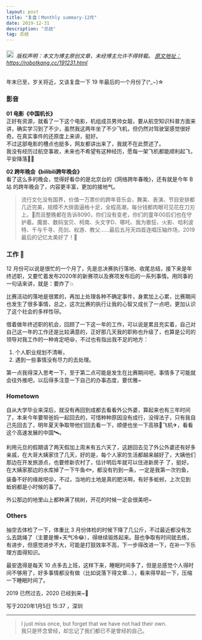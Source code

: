 ```yaml
---
layout: post
title: "复盘丨Monthly summary-12月"
date: 2019-12-31 
description: "总结"
tag: 总结
---   
```


<h6><img src="https://robotkang-1257995526.cos.ap-chengdu.myqcloud.com/icon/copyright.png" alt="copyright" style="display:inline;margin-bottom: -5px;" width="20" height="20"> 版权声明：本文为博主原创文章，未经博主允许不得转载。
<a target="_blank" href="https://robotkang.cc/191231.html">原文地址：https://robotkang.cc/191231.html</a>
</h6>           

年末已至，岁关将近，又该复盘一下 19 年最后的一个月份了(^_−)☆             

### 影音         

**01 电影《中国机长》**        
正好有资源，就看了一下这个电影，机组成员男帅女靓，要从航空知识科普方面来讲，确实学习到了不少，虽然我这两年坐了不少飞机，但仍然对驾驶室感觉很好奇。在真实事件的还原度上来讲，挺好。         
不过这部电影的槽点也挺多，网友都讲出来了，我就不在此赘述了。           
我没有经历过航空事故，未来也不希望有这种经历，愿每一架飞机都能顺利起飞，平安降落🛫🛬          

**02 跨年晚会《bilibili跨年晚会》**       
看了这么多的晚会，觉得好看😍的是北京台的《网络跨年春晚》，还有就是今年 B站 的跨年晚会了，内容更丰富，更加的接地气。         
>  流行文化没有国界，价值一万票价的跨年音乐会，舞美、表演、节目安排都几近完美，规模不大排面逼格十足，全程高潮，每分钱都肉眼可见花在刀刃上。👏而且整晚都在告诉8090，你们没有变老，你们的童年00后们也在守护着。魔兽、数码宝贝、柯南、头文字D、哪吒、我为歌狂、火影、哈利波特、千与千寻、亮剑、权游、教父……最后五月天四首连唱压轴炸场，2019最后的记忆太美好了！🎉         

### 工作 💼         

12 月份可以说是很忙的一个月了，先是总决赛执行落地、收尾总结，接下来是年终述职，又要忙着发布2020年的新赛项以及赛项发布后的一系列事情。用同事的一句话来讲，就是：要炸了💥           

比赛活动的落地是很累的，再加上处理各种不确定事件，身累加上心累，比赛期间也发生了很多事情，总之，这次比赛的执行让我的心智又成长了一点吧，更加认识了这个社会的多样性😿。        

借着做年终述职的机会，回顾了一下这一年的工作，可以说是累且充实着，自己对自己这一年的工作还是比较满意的，正好那几天我的职称也升级了，也算是公司的领导对我工作的一种肯定吧😆，不过也有指出我不足的地方：       
1. 个人职业规划不清晰，           
2. 遇到一些事情没有尽力的去处理。       

第一点我得深入思考一下，至于第二点可能是发生在比赛期间吧，事情多了可能就会往外推吧，以后得多注意一下自己的办事态度，要优雅~ 

### Hometown         

自从大学毕业来深后，就没有再回到成都去看看外公外婆，算起来也有三年时间了，本来今年要带爸妈一起回去的，可惜种种原因没有成行，没得法子，只有我自己先回去了，明年夏天争取带他们回去看一下，顺便也坐一下高铁🚄飞机✈，看看这个高速发展的中国🛰。         

利用元旦的假期请了两天假加上周末有五六天了，这趟回去见了外公外婆还有好多亲戚，在大哥大姨家住了几天，好的是，每个人家的生活都越来越好了，大姨他们那边在开发旅游点，也要修新农村了，估计明后年就可以住进新房子 了，挺好。在大姨家那边的水库掉了一下午鱼🐟，都没有钓到一条，一定是我第一次钓鱼，装备不好的缘故吧😝，不过，当地的土地是真的肥沃啊，有好多蚯蚓，上次见到蚯蚓都是小时候的事了。        

外公那边的地里山上都种满了桃树，开花的时候一定会很美吧~        

### Others          

抽空去体检了一下，体重比 3 月份体检的时候下降了几公斤，不过最近都没有怎么去跳绳了（主要是懒+天气冷😂），得继续锻炼起来。鼓也争取有时间就去练，有进步，但感觉进步不大，可能是打鼓效率不高，下一步得改进一下，在补一下乐理方面得知识。            

最安逸得是每天 10 点多去上班，这样下来，睡眠时间多了，但是总感觉个人得时间不够用了，好多事情都没有做（比如说落下得文章...），看来得早起一下，压缩一下睡眠时间了。    

2019 已然过去，2020 已经到来~🎉                 

写于2020年1月5日 15:37 ，深圳              


----------
>  I just miss once, but forget that we have not had their own.          
我只是怀念曾经，却忘记了我们都已不是曾经的自己。   





